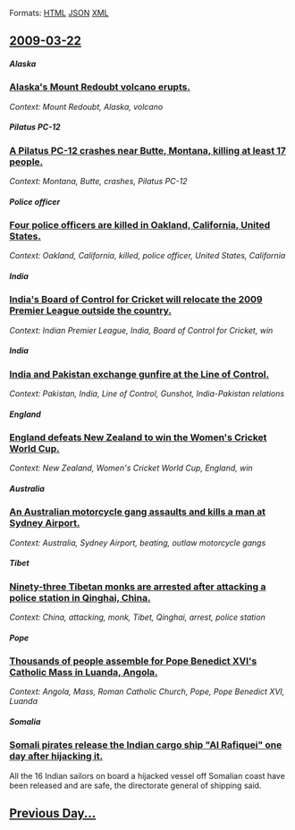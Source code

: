 
Formats: [HTML](2009/03/22/index.html)  [JSON](2009/03/22/index.json)  [XML](2009/03/22/index.xml)  

## [2009-03-22](/news/2009/03/22/index.md)

##### Alaska
### [ Alaska's Mount Redoubt volcano erupts. ](/news/2009/03/22/alaska-s-mount-redoubt-volcano-erupts.md)
_Context: Mount Redoubt, Alaska, volcano_

##### Pilatus PC-12
### [ A Pilatus PC-12 crashes near Butte, Montana, killing at least 17 people. ](/news/2009/03/22/a-pilatus-pc-12-crashes-near-butte-montana-killing-at-least-17-people.md)
_Context: Montana, Butte, crashes, Pilatus PC-12_

##### Police officer
### [ Four police officers are killed in Oakland, California, United States. ](/news/2009/03/22/four-police-officers-are-killed-in-oakland-california-united-states.md)
_Context: Oakland, California, killed, police officer, United States, California_

##### India
### [ India's Board of Control for Cricket will relocate the 2009 Premier League outside the country. ](/news/2009/03/22/india-s-board-of-control-for-cricket-will-relocate-the-2009-premier-league-outside-the-country.md)
_Context: Indian Premier League, India, Board of Control for Cricket, win_

##### India
### [ India and Pakistan exchange gunfire at the Line of Control. ](/news/2009/03/22/india-and-pakistan-exchange-gunfire-at-the-line-of-control.md)
_Context: Pakistan, India, Line of Control, Gunshot, India-Pakistan relations_

##### England
### [ England defeats New Zealand to win the Women's Cricket World Cup. ](/news/2009/03/22/england-defeats-new-zealand-to-win-the-women-s-cricket-world-cup.md)
_Context: New Zealand, Women's Cricket World Cup, England, win_

##### Australia
### [ An Australian motorcycle gang assaults and kills a man at Sydney Airport. ](/news/2009/03/22/an-australian-motorcycle-gang-assaults-and-kills-a-man-at-sydney-airport.md)
_Context: Australia, Sydney Airport, beating, outlaw motorcycle gangs_

##### Tibet
### [ Ninety-three Tibetan monks are arrested after attacking a police station in Qinghai, China. ](/news/2009/03/22/ninety-three-tibetan-monks-are-arrested-after-attacking-a-police-station-in-qinghai-china.md)
_Context: China, attacking, monk, Tibet, Qinghai, arrest, police station_

##### Pope
### [ Thousands of people assemble for Pope Benedict XVI's Catholic Mass in Luanda, Angola. ](/news/2009/03/22/thousands-of-people-assemble-for-pope-benedict-xvi-s-catholic-mass-in-luanda-angola.md)
_Context: Angola, Mass, Roman Catholic Church, Pope, Pope Benedict XVI, Luanda_

##### Somalia
### [ Somali pirates release the Indian cargo ship "Al Rafiquei" one day after hijacking it. ](/news/2009/03/22/somali-pirates-release-the-indian-cargo-ship-al-rafiquei-one-day-after-hijacking-it.md)
All the 16 Indian sailors on board a hijacked vessel off Somalian coast have been released and are safe, the directorate general of shipping said.

## [Previous Day...](/news/2009/03/21/index.md)

